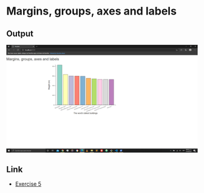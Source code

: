 # Margins, groups, axes and labels

## Output

![image](https://github.com/the-other-mariana/d3-library-learning/blob/master/margins/capture.png?raw=true)

## Link

- [Exercise 5](https://sites.google.com/up.edu.mx/d3-labs/exercises/exercise-5)
